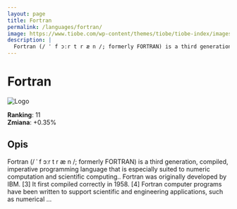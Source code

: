 ```yaml
---
layout: page
title: Fortran
permalink: /languages/fortran/
image: https://www.tiobe.com/wp-content/themes/tiobe/tiobe-index/images/Fortran.png
description: |
  Fortran (/ ˈ f ɔːr t r æ n /; formerly FORTRAN) is a third generation, compiled, imperative programming language that is especially suited to numeric computation and scientific computing.. Fortran was originally developed by IBM. [3] It first compiled correctly in 1958. [4] Fortran computer programs have been written to support scientific and engineering applications, such as numerical ...
---
```


# Fortran

![Logo](https://www.tiobe.com/wp-content/themes/tiobe/tiobe-index/images/Fortran.png)

**Ranking**: 11  
**Zmiana**: +0.35%    

## Opis

Fortran (/ ˈ f ɔːr t r æ n /; formerly FORTRAN) is a third generation, compiled, imperative programming language that is especially suited to numeric computation and scientific computing.. Fortran was originally developed by IBM. [3] It first compiled correctly in 1958. [4] Fortran computer programs have been written to support scientific and engineering applications, such as numerical ...

